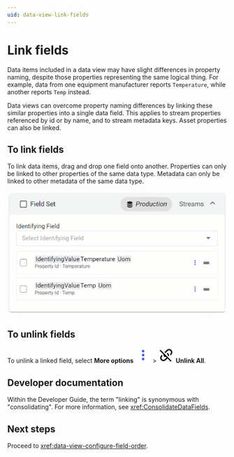 ```yaml
---
uid: data-view-link-fields
---
```


# Link fields

Data items included in a data view may have slight differences in property naming, despite those properties representing the same logical thing. For example, data from one equipment manufacturer reports `Temperature`, while another reports `Temp` instead.

Data views can overcome property naming differences by linking these similar properties into a single data field. This applies to stream properties referenced by id or by name, and to stream metadata keys. Asset properties can also be linked.

## To link fields

To link data items, drag and drop one field onto another. Properties can only be linked to other properties of the same data type. Metadata can only be linked to other metadata of the same data type.

![link fields](_images/link-fields.gif)

## To unlink fields

To unlink a linked field, select **More options** ![alt](../../_icons/branded/dots-vertical.svg) > ![alt](../../_icons/default/link-variant-off.svg) **Unlink All**.

## Developer documentation

Within the Developer Guide, the term "linking" is synonymous with "consolidating". For more information, see <xref:ConsolidateDataFields>.

## Next steps

Proceed to <xref:data-view-configure-field-order>.